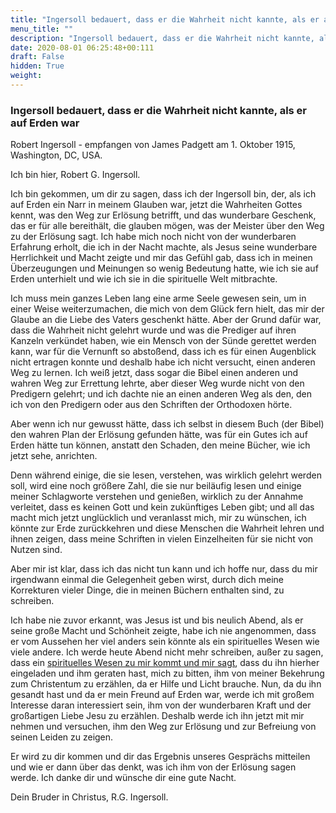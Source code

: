 ```yaml
---
title: "Ingersoll bedauert, dass er die Wahrheit nicht kannte, als er auf Erden war"
menu_title: ""
description: "Ingersoll bedauert, dass er die Wahrheit nicht kannte, als er auf Erden war"
date: 2020-08-01 06:25:48+00:111
draft: False
hidden: True
weight:
---
```

### Ingersoll bedauert, dass er die Wahrheit nicht kannte, als er auf Erden war

Robert Ingersoll - empfangen von James Padgett am 1. Oktober 1915, Washington, DC, USA.

Ich bin hier, Robert G. Ingersoll.

Ich bin gekommen, um dir zu sagen, dass ich der Ingersoll bin, der, als ich auf Erden ein Narr in meinem Glauben war, jetzt die Wahrheiten Gottes kennt, was den Weg zur Erlösung betrifft, und das wunderbare Geschenk, das er für alle bereithält, die glauben mögen, was der Meister über den Weg zu der Erlösung sagt. Ich habe mich noch nicht von der wunderbaren Erfahrung erholt, die ich in der Nacht machte, als Jesus seine wunderbare Herrlichkeit und Macht zeigte und mir das Gefühl gab, dass ich in meinen Überzeugungen und Meinungen so wenig Bedeutung hatte, wie ich sie auf Erden unterhielt und wie ich sie in die spirituelle Welt mitbrachte.

Ich muss mein ganzes Leben lang eine arme Seele gewesen sein, um in einer Weise weiterzumachen, die mich von dem Glück fern hielt, das mir der Glaube an die Liebe des Vaters geschenkt hätte. Aber der Grund dafür war, dass die Wahrheit nicht gelehrt wurde und was die Prediger auf ihren Kanzeln verkündet haben, wie ein Mensch von der Sünde gerettet werden kann, war für die Vernunft so abstoßend, dass ich es für einen Augenblick nicht ertragen konnte und deshalb habe ich nicht versucht, einen anderen Weg zu lernen. Ich weiß jetzt, dass sogar die Bibel einen anderen und wahren Weg zur Errettung lehrte, aber dieser Weg wurde nicht von den Predigern gelehrt; und ich dachte nie an einen anderen Weg als den, den ich von den Predigern oder aus den Schriften der Orthodoxen hörte.

Aber wenn ich nur gewusst hätte, dass ich selbst in diesem Buch (der Bibel) den wahren Plan der Erlösung gefunden hätte, was für ein Gutes ich auf Erden hätte tun können, anstatt den Schaden, den meine Bücher, wie ich jetzt sehe, anrichten.

Denn während einige, die sie lesen, verstehen, was wirklich gelehrt werden soll, wird eine noch größere Zahl, die sie nur beiläufig lesen und einige meiner Schlagworte verstehen und genießen, wirklich zu der Annahme verleitet, dass es keinen Gott und kein zukünftiges Leben gibt; und all das macht mich jetzt unglücklich und veranlasst mich, mir zu wünschen, ich könnte zur Erde zurückkehren und diese Menschen die Wahrheit lehren und ihnen zeigen, dass meine Schriften in vielen Einzelheiten für sie nicht von Nutzen sind.

Aber mir ist klar, dass ich das nicht tun kann und ich hoffe nur, dass du mir irgendwann einmal die Gelegenheit geben wirst, durch dich meine Korrekturen vieler Dinge, die in meinen Büchern enthalten sind, zu schreiben.

Ich habe nie zuvor erkannt, was Jesus ist und bis neulich Abend, als er seine große Macht und Schönheit zeigte, habe ich nie angenommen, dass er vom Aussehen her viel anders sein könnte als ein spirituelles Wesen wie viele andere. Ich werde heute Abend nicht mehr schreiben, außer zu sagen, dass ein [spirituelles Wesen zu mir kommt und mir sagt](/padgett-botschaften/padgett-botschaften-in-reihenfolge-des-datums/padgett-botschaften-1915-september-dezember/perry-schrieb-ueber-seinen-selbstmord-und-seinen-zustand-in-der-dunkelheit-jep-ross-perry-1-oktober-1915/), dass du ihn hierher eingeladen und ihm geraten hast, mich zu bitten, ihm von meiner Bekehrung zum Christentum zu erzählen, da er Hilfe und Licht brauche. Nun, da du ihn gesandt hast und da er mein Freund auf Erden war, werde ich mit großem Interesse daran interessiert sein, ihm von der wunderbaren Kraft und der großartigen Liebe Jesu zu erzählen. Deshalb werde ich ihn jetzt mit mir nehmen und versuchen, ihm den Weg zur Erlösung und zur Befreiung von seinen Leiden zu zeigen.

Er wird zu dir kommen und dir das Ergebnis unseres Gesprächs mitteilen und wie er dann über das denkt, was ich ihm von der Erlösung sagen werde. Ich danke dir und wünsche dir eine gute Nacht.

Dein Bruder in Christus, R.G. Ingersoll.
